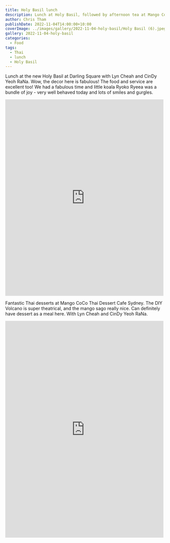 ```yaml
---
title: Holy Basil lunch
description: Lunch at Holy Basil, followed by afternoon tea at Mango Coco
author: Chris Tham
publishDate: 2022-11-04T14:00:00+10:00
coverImage: ../images/gallery/2022-11-04-holy-basil/Holy Basil (6).jpeg
gallery: 2022-11-04-holy-basil
categories:
  - Food
tags:
  - Thai
  - lunch
  - Holy Basil
---
```


Lunch at the new Holy Basil at Darling Square with Lyn Cheah and CinDy Yeoh RaNa. Wow, the decor here is fabulous! The food and service are excellent too! We had a fabulous time and little koala Ryoko Ryeea was a bundle of joy - very well behaved today and lots of smiles and gurgles.

<iframe src="https://www.facebook.com/plugins/post.php?href=https%3A%2F%2Fwww.facebook.com%2Fchris1.tham%2Fposts%2Fpfbid0kMEvGvR5NYuYV5i8gKSYmvMNbjRZzoq8qcboq1PitREkPXQREuRynbKcnyBSoqvsl&show_text=true&width=500" width="500" height="620" style="border:none;overflow:hidden" scrolling="no" frameborder="0" allowfullscreen="true" allow="autoplay; clipboard-write; encrypted-media; picture-in-picture; web-share"></iframe>

Fantastic Thai desserts at Mango CoCo Thai Dessert Cafe Sydney. The DIY Volcano is super theatrical, and the mango sago really nice. Can definitely have dessert as a meal here. With Lyn Cheah and CinDy Yeoh RaNa.

<iframe src="https://www.facebook.com/plugins/post.php?href=https%3A%2F%2Fwww.facebook.com%2Fchris1.tham%2Fposts%2Fpfbid0EGPdCu1rorHHGDbWc9qreuLJzr8Fxu8PSyeQpuZVUNYcaX59gtSEhhUTFpCHMFy7l&show_text=true&width=500" width="500" height="684" style="border:none;overflow:hidden" scrolling="no" frameborder="0" allowfullscreen="true" allow="autoplay; clipboard-write; encrypted-media; picture-in-picture; web-share"></iframe>
